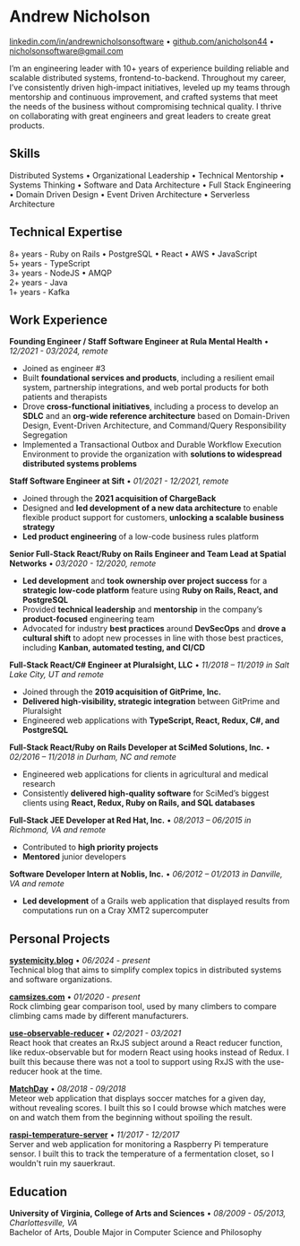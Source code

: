 # Andrew Nicholson
[linkedin.com/in/andrewnicholsonsoftware](https://www.linkedin.com/in/andrewnicholsonsoftware/) • [github.com/anicholson44](https://github.com/anicholson44) • [nicholsonsoftware@gmail.com](mailto:nicholsonsoftware@gmail.com)  

I’m an engineering leader with 10+ years of experience building reliable and scalable distributed systems, frontend-to-backend. Throughout my career, I’ve consistently driven high-impact initiatives, leveled up my teams through mentorship and continuous improvement, and crafted systems that meet the needs of the business without compromising technical quality. I thrive on collaborating with great engineers and great leaders to create great products.  


## Skills
Distributed Systems • Organizational Leadership • Technical Mentorship • Systems Thinking • Software and Data Architecture • Full Stack Engineering • Domain Driven Design • Event Driven Architecture • Serverless Architecture  


## Technical Expertise
8+ years - Ruby on Rails • PostgreSQL • React • AWS • JavaScript  
5+ years - TypeScript  
3+ years - NodeJS • AMQP  
2+ years - Java  
1+ years - Kafka  


## Work Experience
**Founding Engineer / Staff Software Engineer at Rula Mental Health** • *12/2021 - 03/2024, remote*
* Joined as engineer #3
* Built **foundational services and products**, including a resilient email system, partnership integrations, and web portal products for both patients and therapists
* Drove **cross-functional initiatives**, including a process to develop an **SDLC** and an **org-wide reference architecture** based on Domain-Driven Design, Event-Driven Architecture, and Command/Query Responsibility Segregation
* Implemented a Transactional Outbox and Durable Workflow Execution Environment to provide the organization with **solutions to widespread distributed systems problems**

**Staff Software Engineer at Sift** • *01/2021 - 12/2021, remote*
* Joined through the **2021 acquisition of ChargeBack**
* Designed and **led development of a new data architecture** to enable flexible product support for customers, **unlocking a scalable business strategy**
* **Led product engineering** of a low-code business rules platform

**Senior Full-Stack React/Ruby on Rails Engineer and Team Lead at Spatial Networks** • *03/2020 - 12/2020, remote*
* **Led development** and **took ownership over project success** for a **strategic low-code platform** feature using **Ruby on Rails, React, and PostgreSQL**
* Provided **technical leadership** and **mentorship** in the company’s **product-focused** engineering team
* Advocated for industry **best practices** around **DevSecOps** and **drove a cultural shift** to adopt new processes in line with those best practices, including **Kanban, automated testing, and CI/CD**

**Full-Stack React/C# Engineer at Pluralsight, LLC** • *11/2018 – 11/2019 in Salt Lake City, UT and remote*
* Joined through the **2019 acquisition of GitPrime, Inc.**
* **Delivered high-visibility, strategic integration** between GitPrime and Pluralsight
* Engineered web applications with **TypeScript, React, Redux, C#, and PostgreSQL**

**Full-Stack React/Ruby on Rails Developer at SciMed Solutions, Inc.** • *02/2016 – 11/2018 in Durham, NC and remote*
* Engineered web applications for clients in agricultural and medical research 
* Consistently **delivered high-quality software** for SciMed’s biggest clients using **React, Redux, Ruby on Rails, and SQL databases**

**Full-Stack JEE Developer at Red Hat, Inc.** • *08/2013 – 06/2015 in Richmond, VA and remote*
* Contributed to **high priority projects**
* **Mentored** junior developers

**Software Developer Intern at Noblis, Inc.** • *06/2012 – 01/2013 in Danville, VA and remote*
* **Led development** of a Grails web application that displayed results from computations run on a Cray XMT2 supercomputer


## Personal Projects
**[systemicity.blog](https://systemicity.blog)** • *06/2024 - present*  
Technical blog that aims to simplify complex topics in distributed systems and software organizations.  

**[camsizes.com](https://camsizes.com)** • *01/2020 - present*  
Rock climbing gear comparison tool, used by many climbers to compare climbing cams made by different manufacturers.  

**[use-observable-reducer](https://github.com/anicholson44/use-observable-reducer)** • *02/2021 - 03/2021*  
React hook that creates an RxJS subject around a React reducer function, like redux-observable but for modern React using hooks instead of Redux. I built this because there was not a tool to support using RxJS with the use-reducer hook at the time.  

**[MatchDay](https://github.com/anicholson44/match_day)** • *08/2018 - 09/2018*  
Meteor web application that displays soccer matches for a given day, without revealing scores. I built this so I could browse which matches were on and watch them from the beginning without spoiling the result.  

**[raspi-temperature-server](https://github.com/anicholson44/raspi-temperature-server)** • *11/2017 - 12/2017*  
Server and web application for monitoring a Raspberry Pi temperature sensor. I built this to track the temperature of a fermentation closet, so I wouldn't ruin my sauerkraut.  


## Education
**University of Virginia, College of Arts and Sciences** • *08/2009 - 05/2013, Charlottesville, VA*  
Bachelor of Arts, Double Major in Computer Science and Philosophy  
